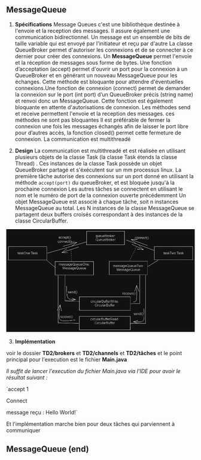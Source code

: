 ## MessageQueue

1.	**Spécifications**
Message Queues c'est une bibliothèque destinée à l'envoie et la reception des messages. Il assure également
une communication bidirectionnel.
Un message est un ensemble de bits de taille variable qui est envoyé par l'initiateur et reçu par d'autre
La classe QueueBroker permet d'autoriser les connexions et de se connecter à ce dernier pour créer des connexions.
Un **MessageQueue** permet l'envoie et la réception de messages sous forme de bytes.
Une fonction d’acceptation (accept) permet d'ouvrir un port pour la connexion à un 
QueueBroker et en générant un nouveau MessageQueue pour les échanges. Cette méthode est bloquante pour 
attendre d'éventuelles connexions.Une fonction de connexion (connect) permet de demander la connexion sur le port (int port) d’un
QueueBroker précis (string name) et renvoi donc un MessageQueue. Cette fonction est également bloquante en attente 
d'autorisations de connexion.
Les méthodes send et receive permettent l'envoie et la reception des messages. ces méthodes ne sont pas bloquantes
Il est préférable de fermer la connexion une fois les messages échangés afin de laisser le port libre
pour d’autres accès, la fonction closed() permet cette fermeture de connexion.
La communication est multithreadé


2.	**Design**
La communication est multithreadé et est réalisée en utilisant plusieurs objets de la classe Task 
(la classe Task étends la classe Thread) . Ces instances de la classe Task possède un objet QueueBroker 
partagé et s'éxécutent sur un mm processus linux. La première tâche autorise des connexions sur un port 
donné en utilisant la méthode `accept(port)` du queueBroker, et est bloquée jusqu'à la prochaine connexion
Les autres tâches se connectent en utilisant le nom et le numéro de port de la connexion ouverte 
précédemment Un objet MessageQueue est associé à chaque tâche, soit n instances MessageQueue au total. 
Les N instances de la classe MessageQueue se partagent deux buffers croisés correspondant à des 
instances de la classe CircularBuffer.

![./design_message_queue.png](design_message_queue.png)

3.	**Implémentation**

voir le dossier **TD2/brokers** et **TD2/channels** et **TD2/tâches** 
et le point principal pour l'execution est le fichier **Main.java**

*Il suffit de lancer l'execution du fichier Main.java via l'IDE pour avoir le résultat suivant :*

`accept 1

 Connect
 
 message reçu : Hello World!`
 
 Et l'implémentation marche bien pour deux tâches qui parviennent à communiquer
 
 
 ## MessageQueue (end)